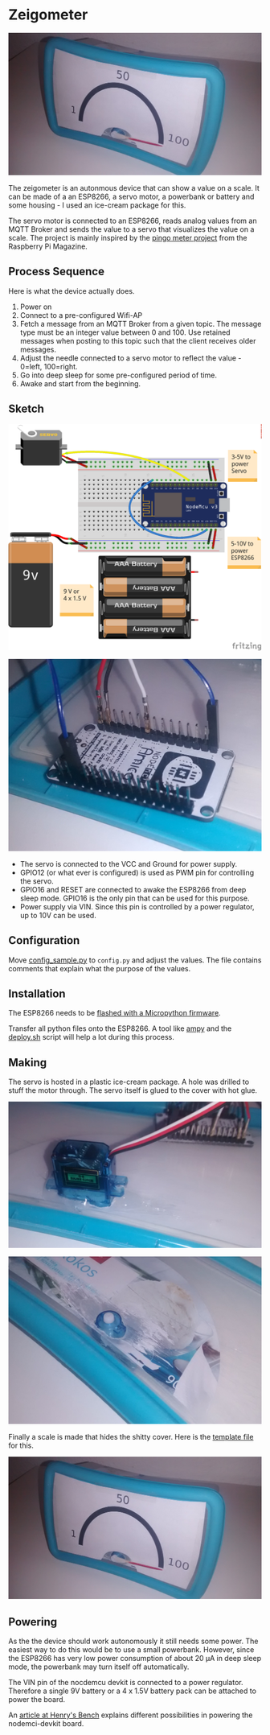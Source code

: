 Zeigometer
==========

![zeigometer](doc/zeigometer.jpg)

The zeigometer is an autonmous device that can show a value on a
scale. It can be made of a an ESP8266, a servo motor, a powerbank or battery and
some housing - I used an ice-cream package for this.

The servo motor is connected to an ESP8266, reads analog values from an
MQTT Broker and  sends the value to a servo that visualizes the value
on a scale. The project is mainly inspired by the
[pingo meter project](https://www.raspberrypi.org/magpi/pingometer/)
from the Raspberry Pi Magazine.

Process Sequence
----------------

Here is what the device actually does.

1. Power on
2. Connect to a pre-configured Wifi-AP
3. Fetch a message from an MQTT Broker from a given topic. The message
   type must be an integer value between 0 and 100. Use retained
   messages when posting to this topic such that the client receives
   older messages.
4. Adjust the needle connected to a servo motor to reflect the value -
   0=left, 100=right.
5. Go into deep sleep for some pre-configured period of time.
6. Awake and start from the beginning.

Sketch
------

![sketch](doc/sketch_breadboard.png)

![esp connected](doc/esp_connected.jpg)

- The servo is connected to the VCC and Ground for power supply.
- GPIO12 (or what ever is configured) is used as PWM pin for
  controlling the servo.
- GPIO16 and RESET are connected to awake the ESP8266 from deep sleep
  mode. GPIO16 is the only pin that can be used for this purpose.
- Power supply via VIN. Since this pin is controlled by a power
  regulator, up to 10V can be used.

Configuration
-------------

Move [config_sample.py](config_sample.py) to `config.py` and adjust
the values. The file contains comments that explain what the purpose
of the values.

Installation
------------

The ESP8266 needs to be
[flashed with a Micropython firmware](http://docs.micropython.org/en/latest/esp8266/esp8266/tutorial/intro.html#deploying-the-firmware).

Transfer all python files onto the ESP8266. A tool
like [ampy](https://github.com/adafruit/ampy) and
the [deploy.sh](deploy.sh) script will help a lot during this process.


Making
------

The servo is hosted in a plastic ice-cream package. A hole was
drilled to stuff the motor through. The servo itself is glued to the
cover with hot glue.

![servo glued](doc/servo_glued.jpg)

![servo on front hole](doc/servor_front_hole.jpg)

Finally a scale is made that hides the shitty cover. Here is
the [template file](doc/scale_template.svg) for this.

![zeigometer](doc/zeigometer.jpg)

Powering
--------

As the the device should work autonomously it still needs some
power. The easiest way to do this would be to use a small
powerbank. However, since the ESP8266 has very low power consumption
of about 20 µA in deep sleep mode, the powerbank may turn itself off
automatically.

The VIN pin of the nocdemcu devkit is connected to a power
regulator. Therefore a single 9V battery or a 4 x 1.5V battery pack
can be attached to power the board.

An
[article at Henry's Bench](http://henrysbench.capnfatz.com/henrys-bench/arduino-projects-tips-and-more/powering-the-esp-12e-nodemcu-development-board/) 
explains different possibilities in powering the nodemci-devkit board.
